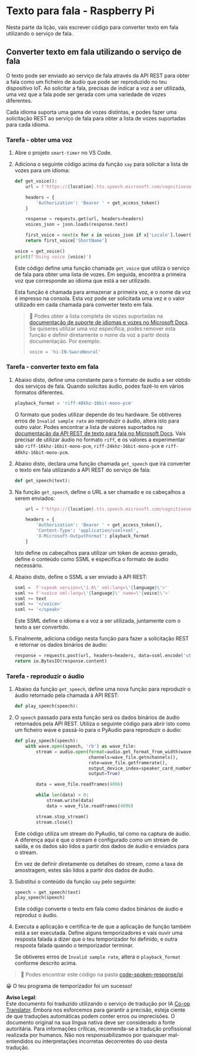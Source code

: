 <!--
CO_OP_TRANSLATOR_METADATA:
{
  "original_hash": "606f3af1c78e3741e48ce77c31cea626",
  "translation_date": "2025-08-25T22:37:33+00:00",
  "source_file": "6-consumer/lessons/3-spoken-feedback/pi-text-to-speech.md",
  "language_code": "pt"
}
-->
# Texto para fala - Raspberry Pi

Nesta parte da lição, vais escrever código para converter texto em fala utilizando o serviço de fala.

## Converter texto em fala utilizando o serviço de fala

O texto pode ser enviado ao serviço de fala através da API REST para obter a fala como um ficheiro de áudio que pode ser reproduzido no teu dispositivo IoT. Ao solicitar a fala, precisas de indicar a voz a ser utilizada, uma vez que a fala pode ser gerada com uma variedade de vozes diferentes.

Cada idioma suporta uma gama de vozes distintas, e podes fazer uma solicitação REST ao serviço de fala para obter a lista de vozes suportadas para cada idioma.

### Tarefa - obter uma voz

1. Abre o projeto `smart-timer` no VS Code.

1. Adiciona o seguinte código acima da função `say` para solicitar a lista de vozes para um idioma:

    ```python
    def get_voice():
        url = f'https://{location}.tts.speech.microsoft.com/cognitiveservices/voices/list'
    
        headers = {
            'Authorization': 'Bearer ' + get_access_token()
        }
    
        response = requests.get(url, headers=headers)
        voices_json = json.loads(response.text)
    
        first_voice = next(x for x in voices_json if x['Locale'].lower() == language.lower() and x['VoiceType'] == 'Neural')
        return first_voice['ShortName']
    
    voice = get_voice()
    print(f'Using voice {voice}')
    ```

    Este código define uma função chamada `get_voice` que utiliza o serviço de fala para obter uma lista de vozes. Em seguida, encontra a primeira voz que corresponde ao idioma que está a ser utilizado.

    Esta função é chamada para armazenar a primeira voz, e o nome da voz é impresso na consola. Esta voz pode ser solicitada uma vez e o valor utilizado em cada chamada para converter texto em fala.

    > 💁 Podes obter a lista completa de vozes suportadas na [documentação de suporte de idiomas e vozes no Microsoft Docs](https://docs.microsoft.com/azure/cognitive-services/speech-service/language-support?WT.mc_id=academic-17441-jabenn#text-to-speech). Se quiseres utilizar uma voz específica, podes remover esta função e definir diretamente o nome da voz a partir desta documentação. Por exemplo:
    >
    > ```python
    > voice = 'hi-IN-SwaraNeural'
    > ```

### Tarefa - converter texto em fala

1. Abaixo disto, define uma constante para o formato de áudio a ser obtido dos serviços de fala. Quando solicitas áudio, podes fazê-lo em vários formatos diferentes.

    ```python
    playback_format = 'riff-48khz-16bit-mono-pcm'
    ```

    O formato que podes utilizar depende do teu hardware. Se obtiveres erros de `Invalid sample rate` ao reproduzir o áudio, altera isto para outro valor. Podes encontrar a lista de valores suportados na [documentação da API REST de texto para fala no Microsoft Docs](https://docs.microsoft.com/azure/cognitive-services/speech-service/rest-text-to-speech?WT.mc_id=academic-17441-jabenn#audio-outputs). Vais precisar de utilizar áudio no formato `riff`, e os valores a experimentar são `riff-16khz-16bit-mono-pcm`, `riff-24khz-16bit-mono-pcm` e `riff-48khz-16bit-mono-pcm`.

1. Abaixo disto, declara uma função chamada `get_speech` que irá converter o texto em fala utilizando a API REST do serviço de fala:

    ```python
    def get_speech(text):
    ```

1. Na função `get_speech`, define o URL a ser chamado e os cabeçalhos a serem enviados:

    ```python
        url = f'https://{location}.tts.speech.microsoft.com/cognitiveservices/v1'
    
        headers = {
            'Authorization': 'Bearer ' + get_access_token(),
            'Content-Type': 'application/ssml+xml',
            'X-Microsoft-OutputFormat': playback_format
        }
    ```

    Isto define os cabeçalhos para utilizar um token de acesso gerado, define o conteúdo como SSML e especifica o formato de áudio necessário.

1. Abaixo disto, define o SSML a ser enviado à API REST:

    ```python
    ssml =  f'<speak version=\'1.0\' xml:lang=\'{language}\'>'
    ssml += f'<voice xml:lang=\'{language}\' name=\'{voice}\'>'
    ssml += text
    ssml += '</voice>'
    ssml += '</speak>'
    ```

    Este SSML define o idioma e a voz a ser utilizada, juntamente com o texto a ser convertido.

1. Finalmente, adiciona código nesta função para fazer a solicitação REST e retornar os dados binários de áudio:

    ```python
    response = requests.post(url, headers=headers, data=ssml.encode('utf-8'))
    return io.BytesIO(response.content)
    ```

### Tarefa - reproduzir o áudio

1. Abaixo da função `get_speech`, define uma nova função para reproduzir o áudio retornado pela chamada à API REST:

    ```python
    def play_speech(speech):
    ```

1. O `speech` passado para esta função será os dados binários de áudio retornados pela API REST. Utiliza o seguinte código para abrir isto como um ficheiro wave e passá-lo para o PyAudio para reproduzir o áudio:

    ```python
    def play_speech(speech):
        with wave.open(speech, 'rb') as wave_file:
            stream = audio.open(format=audio.get_format_from_width(wave_file.getsampwidth()),
                                channels=wave_file.getnchannels(),
                                rate=wave_file.getframerate(),
                                output_device_index=speaker_card_number,
                                output=True)

            data = wave_file.readframes(4096)

            while len(data) > 0:
                stream.write(data)
                data = wave_file.readframes(4096)

            stream.stop_stream()
            stream.close()
    ```

    Este código utiliza um stream do PyAudio, tal como na captura de áudio. A diferença aqui é que o stream é configurado como um stream de saída, e os dados são lidos a partir dos dados de áudio e enviados para o stream.

    Em vez de definir diretamente os detalhes do stream, como a taxa de amostragem, estes são lidos a partir dos dados de áudio.

1. Substitui o conteúdo da função `say` pelo seguinte:

    ```python
    speech = get_speech(text)
    play_speech(speech)
    ```

    Este código converte o texto em fala como dados binários de áudio e reproduz o áudio.

1. Executa a aplicação e certifica-te de que a aplicação de função também está a ser executada. Define alguns temporizadores e vais ouvir uma resposta falada a dizer que o teu temporizador foi definido, e outra resposta falada quando o temporizador terminar.

    Se obtiveres erros de `Invalid sample rate`, altera o `playback_format` conforme descrito acima.

> 💁 Podes encontrar este código na pasta [code-spoken-response/pi](../../../../../6-consumer/lessons/3-spoken-feedback/code-spoken-response/pi).

😀 O teu programa de temporizador foi um sucesso!

**Aviso Legal**:  
Este documento foi traduzido utilizando o serviço de tradução por IA [Co-op Translator](https://github.com/Azure/co-op-translator). Embora nos esforcemos para garantir a precisão, esteja ciente de que traduções automáticas podem conter erros ou imprecisões. O documento original na sua língua nativa deve ser considerado a fonte autoritária. Para informações críticas, recomenda-se a tradução profissional realizada por humanos. Não nos responsabilizamos por quaisquer mal-entendidos ou interpretações incorretas decorrentes do uso desta tradução.